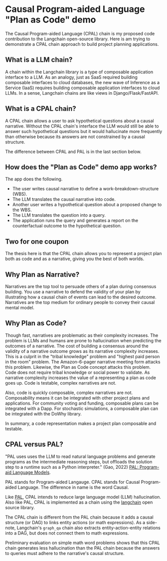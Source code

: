 # Causal Program-aided Language "Plan as Code" demo

The Causal Program-aided Language (CPAL) chain is my proposed code contribution
to the Langchain open-source library. Here is am trying to demonstrate a CPAL
chain approach to build project planning applications. 

## What is a LLM chain? 

A chain within the Langchain library is a type of composable application interface to a LLM. 
As an analogy, just as SaaS required building composable interfaces to cloud
databases, the new wave of Inference as a Service (IaaS) requires building
composable application interfaces to cloud LLMs. In a sense, Langchain chains are like
views in Django/Flask/FastAPI.

## What is a CPAL chain?

A CPAL chain allows a user to ask hypothetical questions about a causal
narrative. Without the CPAL chain's interface the LLM would still be able to
answer such hypothetical questions but it would hallucinate more frequently than
otherwise because its answers are not constrained by a causal
structure.

The difference between CPAL and PAL is in the last section below.

## How does the "Plan as Code" demo app works?

The app does the following. 

- The user writes causal narrative to define a work-breakdown-structure (WBS).
- The LLM translates the causal narrative into code.
- Another user writes a hypothetical question about a proposed change to the
  WBS.
- The LLM translates the question into a query. 
- The application runs the query and generates a report on the counterfactual
  outcome to the hypothetical question.


## Two for one coupon

The thesis here is that the CPAL chain allows you to represent a project plan
both as code and as a narrative, giving you the best of both worlds.

## Why Plan as Narrative?

Narratives are the top tool to persuade others of a plan during
consensus building. You use a narrative to defend the validity of your plan by
illustrating how a causal chain of events can lead to the desired outcome.
Narratives are the top medium for ordinary people to convey their causal mental
model.


## Why Plan as Code?

Though fast, narratives are problematic as their complexity increases. The
problem is LLMs and humans are prone to hallucination when predicting the
outcomes of a narrative. The cost of building a consensus around the validity of
a narrative outcome grows as its narrative complexity increases. This is a
culprit in the "tribal knowledge" problem and "highest paid person in the room"
problem. The Amazon-6-pager narrative meeting form attacks this problem.
Likewise, the Plan as Code concept attacks this problem. Code does not require
tribal knowledge or social power to validate. As narrative complexity increases
the value of a representing a plan as code goes up. Code is testable, complex
narratives are not.

Also, code is quickly composable, complex narratives are not. Composability
means it can be integrated with other project plans and applications. For
community voting and funding, composable plans can be integrated with a Dapp.
For stochastic simulations, a composable plan can be integrated with the DoWhy
library.

In summary, a code representation makes a project plan composable and testable. 



## CPAL versus PAL?

"PAL uses uses the LLM to read natural language problems and generate programs
as the intermediate reasoning steps, but offloads the solution step to a runtime
such as a Python interpreter." (Gao, 2022) [PAL: Program-aid Language
Models](https://arxiv.org/abs/2211.10435). 

PAL stands for Program-aided Langauge. CPAL stands for Causal Program-aided
Language. The difference in name is the word Causal.

Like [PAL](https://arxiv.org/abs/2211.10435), CPAL intends to reduce large
language model (LLM) hallucination. Also like PAL, CPAL is implemented as a
chain using the [langchain](https://python.langchain.com/en/latest/index.html)
open source library. 

The CPAL chain is different from the PAL chain because it adds a causal
structure (or DAG) to links entity actions (or math expressions). As a
side-note, Langchain's `graph_qa` chain also extracts entity-action-entity
relations into a DAG, but does not connect them to math expressions. 

Preliminary evaluation on simple math word problems shows that this CPAL chain
generates less hallucination than the PAL chain because the answers to queries
must adhere to the narrative's causal structure. 
